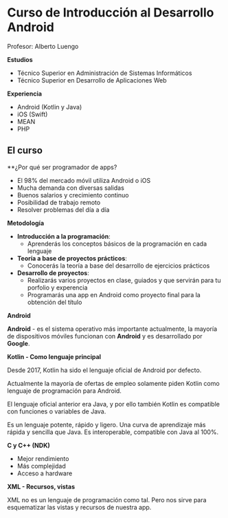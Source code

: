 # Curso de Introducción al Desarrollo Android

Profesor: Alberto Luengo

**Estudios**

* Técnico Superior en Administración de Sistemas Informáticos
* Técnico Superior en Desarrollo de Aplicaciones Web

**Experiencia**

* Android (Kotlin y Java)
* iOS (Swift)
* MEAN
* PHP

## El curso

**¿Por qué ser programador de apps?

* El 98% del mercado móvil utiliza Android o iOS
* Mucha demanda con diversas salidas
* Buenos salarios y crecimiento continuo
* Posibilidad de trabajo remoto
* Resolver problemas del día a día

**Metodología**

* **Introducción a la programación**:
    * Aprenderás los conceptos básicos de la programación en cada lenguaje
* **Teoría a base de proyectos prácticos**:
    * Conocerás la teoría a base del desarrollo de ejercicios prácticos
* **Desarrollo de proyectos**:
    * Realizarás varios proyectos en clase, guiados y que servirán para tu porfolio y experencia
    * Programarás una app en Android como proyecto final para la obtención del título

**Android**

**Android** - es el sistema operativo más importante actualmente, la mayoría de dispositivos móviles
funcionan con **Android** y es desarrollado por **Google**.

**Kotlin - Como lenguaje principal**

Desde 2017, Kotlin ha sido el lenguaje oficial de Android por defecto.

Actualmente la mayoría de ofertas de empleo solamente piden Kotlin como lenguaje de programación para Android.

El lenguaje oficial anterior era Java, y por ello también Kotlin es compatible con funciones o variables de Java.

Es un lenguaje potente, rápido y ligero. Una curva de aprendizaje más rápida y sencilla que Java. Es interoperable, compatible con Java al 100%.

**C y C++ (NDK)**

* Mejor rendimiento
* Más complejidad
* Acceso a hardware

**XML - Recursos, vistas**

XML no es un lenguaje de programación como tal. Pero nos sirve para esquematizar las vistas y recursos de nuestra app.

```xml

```





